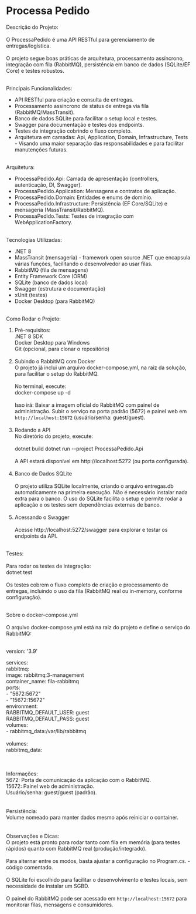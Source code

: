 # Processa Pedido

Descrição do Projeto:<br><br>
O ProcessaPedido é uma API RESTful para gerenciamento de entregas/logística. <br><br>
O projeto segue boas práticas de arquitetura, processamento assíncrono, integração com fila (RabbitMQ), persistência em banco de dados (SQLite/EF Core) e testes robustos.<br><br>

Principais Funcionalidades:<br>
- API RESTful para criação e consulta de entregas.<br>
- Processamento assíncrono de status de entrega via fila (RabbitMQ/MassTransit).<br>
- Banco de dados SQLite para facilitar o setup local e testes.<br>
- Swagger para documentação e testes dos endpoints.<br>
- Testes de integração cobrindo o fluxo completo.<br>
- Arquitetura em camadas: Api, Application, Domain, Infrastructure, Tests - Visando uma maior separação das responsabilidades e para facilitar manutenções futuras.<br><br>

Arquitetura:<br>
- ProcessaPedido.Api: Camada de apresentação (controllers, autenticação, DI, Swagger).<br>
- ProcessaPedido.Application: Mensagens e contratos de aplicação.<br>
- ProcessaPedido.Domain: Entidades e enums de domínio.<br>
- ProcessaPedido.Infrastructure: Persistência (EF Core/SQLite) e mensageria (MassTransit/RabbitMQ).<br>
- ProcessaPedido.Tests: Testes de integração com WebApplicationFactory.<br><br>

Tecnologias Utilizadas:<br>
- .NET 8<br>
- MassTransit (mensageria) - framework open source .NET que encapsula várias funções, facilitando o desenvolvedor ao usar filas.<br>
- RabbitMQ (fila de mensagens)<br>
- Entity Framework Core (ORM)<br>
- SQLite (banco de dados local)<br>
- Swagger (estrutura e documentação)<br>
- xUnit (testes)<br>
- Docker Desktop (para RabbitMQ)<br><br>

Como Rodar o Projeto:<br>
1. Pré-requisitos:<br>
.NET 8 SDK<br>
Docker Desktop para Windows<br>
Git (opcional, para clonar o repositório)<br><br>
2. Subindo o RabbitMQ com Docker<br>
O projeto já inclui um arquivo docker-compose.yml, na raiz da solução, para facilitar o setup do RabbitMQ.<br><br>
No terminal, execute:<br>
docker-compose up -d<br><br>
Isso irá:
Baixar a imagem oficial do RabbitMQ com painel de administração.
Subir o serviço na porta padrão (5672) e painel web em `http://localhost:15672` (usuário/senha: guest/guest).<br><br>
3. Rodando a API<br>
No diretório do projeto, execute:<br><br>
dotnet build
dotnet run --project ProcessaPedido.Api<br><br>
A API estará disponível em http://localhost:5272 (ou porta configurada).<br><br>
4. Banco de Dados SQLite<br><br>
O projeto utiliza SQLite localmente, criando o arquivo entregas.db automaticamente na primeira execução.
Não é necessário instalar nada extra para o banco.
O uso do SQLite facilita o setup e permite rodar a aplicação e os testes sem dependências externas de banco.<br><br>
5. Acessando o Swagger<br><br>
Acesse http://localhost:5272/swagger para explorar e testar os endpoints da API.<br><br>

Testes:<br><br>
Para rodar os testes de integração:<br>
dotnet test<br><br>
Os testes cobrem o fluxo completo de criação e processamento de entregas, incluindo o uso da fila (RabbitMQ real ou in-memory, conforme configuração).<br><br>

Sobre o docker-compose.yml<br><br>
O arquivo docker-compose.yml está na raiz do projeto e define o serviço do RabbitMQ:<br><br>

version: '3.9'

services:<br>
  rabbitmq:<br>
    image: rabbitmq:3-management<br>
    container_name: fila-rabbitmq<br>
    ports:<br>
      - "5672:5672"<br>
      - "15672:15672"<br>
    environment:<br>
      RABBITMQ_DEFAULT_USER: guest<br>
      RABBITMQ_DEFAULT_PASS: guest<br>
    volumes:<br>
      - rabbitmq_data:/var/lib/rabbitmq<br>
<br>
volumes:<br>
  rabbitmq_data:<br><br><br>

Informações:<br>
5672: Porta de comunicação da aplicação com o RabbitMQ.<br>
15672: Painel web de administração.<br>
Usuário/senha: guest/guest (padrão).<br><br><br>
Persistência:<br>
Volume nomeado para manter dados mesmo após reiniciar o container.<br>
<br><br>
Observações e Dicas:<br>
O projeto está pronto para rodar tanto com fila em memória (para testes rápidos) quanto com RabbitMQ real (produção/integrado).<br><br>
Para alternar entre os modos, basta ajustar a configuração no Program.cs. - código comentado.<br><br>
O SQLite foi escolhido para facilitar o desenvolvimento e testes locais, sem necessidade de instalar um SGBD.<br><br>
O painel do RabbitMQ pode ser acessado em `http://localhost:15672` para monitorar filas, mensagens e consumidores.
